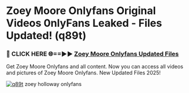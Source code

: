 # Zoey Moore Onlyfans Original Videos 0nlyFans Leaked - Files Updated! (q89t)

<h3>🔴 CLICK HERE 🌐==►► <a href="https://tinyurl.com/2jnfzry5" rel="nofollow">Zoey Moore Onlyfans Updated Files</a></h3>

Get Zoey Moore Onlyfans and all content. Now you can access all videos and pictures of Zoey Moore Onlyfans. New Updated Files 2025!

[![q89t](https://i.imgur.com/GyGTBgg.gif)](https://tinyurl.com/2jnfzry5)
zoey holloway onlyfans